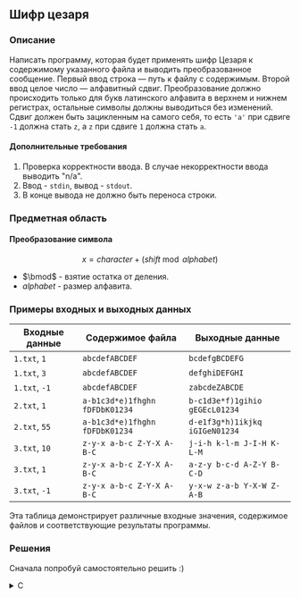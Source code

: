 ## Шифр цезаря

### Описание
Написать программу, которая будет применять шифр Цезаря к содержимому указанного файла и выводить преобразованное сообщение. Первый ввод строка — путь к файлу с содержимым. Второй ввод целое число — алфавитный сдвиг. Преобразование должно происходить только для букв латинского алфавита в верхнем и нижнем регистрах, остальные символы должны выводиться без изменений. Сдвиг должен быть зацикленным на самого себя, то есть `'a'` при сдвиге `-1` должна стать `z`, а `z` при сдвиге `1` должна стать `a`.

#### Дополнительные требования
1. Проверка корректности ввода. В случае некорректности ввода выводить "n/a".
2. Ввод - `stdin`, вывод - `stdout`.
3. В конце вывода не должно быть переноса строки.

### Предметная область
#### Преобразование символа

$$x = character + (shift \bmod alphabet)$$

- $\bmod$ - взятие остатка от деления.
- $alphabet$ - размер алфавита.

### Примеры входных и выходных данных

| Входные данные        | Содержимое файла               | Выходные данные                |
|-----------------------|--------------------------------|--------------------------------|
| `1.txt`, `1`          | `abcdefABCDEF`                 | `bcdefgBCDEFG`                 |
| `1.txt`, `3`          | `abcdefABCDEF`                 | `defghiDEFGHI`                 |
| `1.txt`, `-1`         | `abcdefABCDEF`                 | `zabcdeZABCDE`                 |
| `2.txt`, `1`          | `a-b1c3d*e)1fhghn fDFDbK01234` | `b-c1d3e*f)1gihio gEGEcL01234` |
| `2.txt`, `55`         | `a-b1c3d*e)1fhghn fDFDbK01234` | `d-e1f3g*h)1ikjkq iGIGeN01234` |
| `3.txt`, `10`         | `z-y-x a-b-c Z-Y-X A-B-C`      | `j-i-h k-l-m J-I-H K-L-M`      |
| `3.txt`, `1`          | `z-y-x a-b-c Z-Y-X A-B-C`      | `a-z-y b-c-d A-Z-Y B-C-D`      |
| `3.txt`, `-1`         | `z-y-x a-b-c Z-Y-X A-B-C`      | `y-x-w z-a-b Y-X-W Z-A-B`      |

Эта таблица демонстрирует различные входные значения, содержимое файлов и соответствующие результаты программы.

### Решения
Сначала попробуй самостоятельно решить :)

<details>
<summary>C</summary>

```c
#include <stdio.h>
#include <stdlib.h>
#include <ctype.h>

void caesarCipherOutput(FILE* content, int shift, int alphabet_size) {
  char ch = 0;
  while ((ch = getc(content)) != EOF) {
    char x = ch;
    if (isalpha(ch)) {
      char base = islower(ch) ? 'a' : 'A';
        x = (ch - base + shift) % alphabet_size;
        if (x < 0) {
          x += alphabet_size;
        }
        x += base;
      }

    printf("%c", x);
  }
}

int main() {
  char filepath[256];
  if (scanf("%255s", filepath) != 1) {
    printf("n/a");
    return 1;
  }

  int shift = 0;
  if (scanf("%d", &shift) != 1) {
    printf("n/a");
    return 1;
  }

  FILE *file = fopen(filepath, "r");
  if (file == NULL) {
    printf("n/a");
    return 1;
  }

  const int alphabet_size = ('z' - 'a') + 1;
  caesarCipherOutput(file, shift, alphabet_size);
  fclose(file);

  return 0;
}
```

</details>

